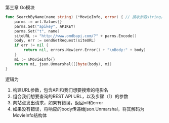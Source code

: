 第三章 Go模块

```go
func SearchByName(name string) (*MovieInfo, error) { // 接收参数string，返回的值是json响应
	parms := url.Values{}
	parms.Set("apikey", APIKEY)
	parms.Set("t", name)
	siteURL := "http://www.omdbapi.com/?" + parms.Encode()
	body, err := sendGetRequest(siteURL)
	if err != nil {
		return nil, errors.New(err.Error() + "\nBody:" + body)
	}
	mi := &MovieInfo{}
	return mi, json.Unmarshal([]byte(body), mi)
}
```

逻辑为
1. 构建URL参数，包含API和我们想要搜索的电影名
2. 组合我们想要查询的REST API URL，以及步骤（1）的参数
3. 向站点发出请求，如果有错误，返回nil和error
4. 如果没有错误，将响应的body传递给json.Unmarshal，将其解码为MovieInfo结构体

